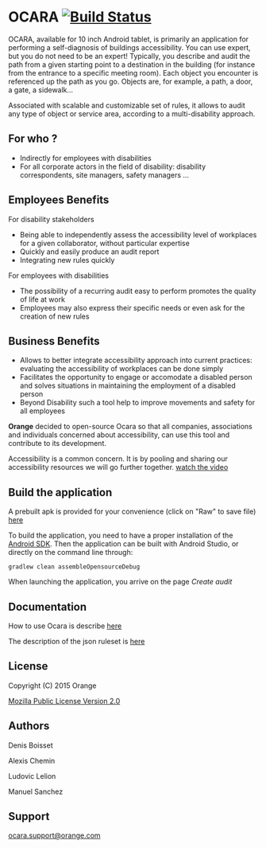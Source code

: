 # OCARA [![Build Status](https://travis-ci.org/Orange-OpenSource/ocara.svg?branch=master)](https://travis-ci.org/Orange-OpenSource/ocara)

OCARA, available for 10 inch Android tablet, is primarily an application for performing a self-diagnosis of buildings accessibility. You can use expert, but you do not need to be an expert!
Typically, you describe and audit the path from a given starting point to a destination in the building (for instance from the entrance to a specific meeting room).
Each object you encounter is referenced up the path as you go. Objects are, for example, a path, a door, a gate, a sidewalk...
 
Associated with scalable and customizable set of rules, it allows to audit any type of object or service area, according to a multi-disability approach.


## For who ?
 * Indirectly for employees with disabilities
 * For all corporate actors in the field of disability: disability correspondents, site managers, safety managers ...


## Employees  Benefits

For disability stakeholders
   * Being able to independently assess the accessibility level of workplaces for a given collaborator, without particular expertise
   * Quickly and easily produce an audit report
   * Integrating new rules quickly

For employees with disabilities
   * The possibility of a recurring audit easy to perform promotes the quality of life at work
   * Employees may also express their specific needs or even ask for the creation of new rules

## Business Benefits
   * Allows to better integrate accessibility approach into current practices: evaluating the accessibility of workplaces can be done simply
   * Facilitates the opportunity to engage or accomodate a disabled person and solves situations in maintaining the employment of a disabled person
   * Beyond Disability such a tool help to improve movements and safety for all employees 


**Orange** decided to open-source Ocara so that all companies, associations and individuals concerned about accessibility, can use this tool and contribute to its development.

Accessibility is a common concern. It is by pooling and sharing our accessibility resources we will go further together.
[watch the video](http://vod.com.ftgroup/content/encoded/t81HxrJyewTuNLcLgfph.asx)


## Build the application

A prebuilt apk is provided for your convenience (click on "Raw" to save file) [here](https://github.com/Orange-OpenSource/ocara/blob/master/demo/ocara-opensource-debug.apk)

To build the application, you need to have a proper installation of the [Android SDK](https://developer.android.com/sdk/index.html).
Then the application can be built with Android Studio, or directly on the command line through:

```shell
gradlew clean assembleOpensourceDebug
```

When launching the application, you arrive on the page *Create audit*

## Documentation

How to use Ocara is describe [here](https://github.com/Orange-OpenSource/ocara/blob/master/documentation/Guide_de_formation_V18.1.0.pdf)

The description of the json ruleset is [here](https://github.com/Orange-OpenSource/ocara/blob/master/documentation/Fichier%20JSON%20des%20règles.md)


## License

Copyright (C) 2015 Orange

[Mozilla Public License Version 2.0](https://www.mozilla.org/MPL/2.0)


## Authors
Denis Boisset

Alexis Chemin

Ludovic Lelion

Manuel Sanchez

## Support
<ocara.support@orange.com>